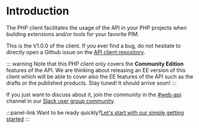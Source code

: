 # Introduction

The PHP client facilitates the usage of the API in your PHP projects when building extensions and/or tools for your favorite PIM.

This is the V1.0.0 of the client. If you ever find a bug, do not hesitate to directly open a Github issue on the [API client repository](https://github.com/akeneo/php-api-client).

::: warning
Note that this PHP client only covers the **Community Edition** features of the API. We are thinking about releasing an EE version of this client which will be able to cover also the EE features of the API such as the drafts or the published products. Stay tuned! It should arrive soon!
:::

If you just want to discuss about it, join the community in the [#web-api](https://akeneopim-ug.slack.com/messages/web-api/) channel in our [Slack user group community](https://akeneopim-ug.herokuapp.com/).

:::panel-link Want to be ready quickly?[Let's start with our simple getting started](/php-client/getting-started.html)
:::
